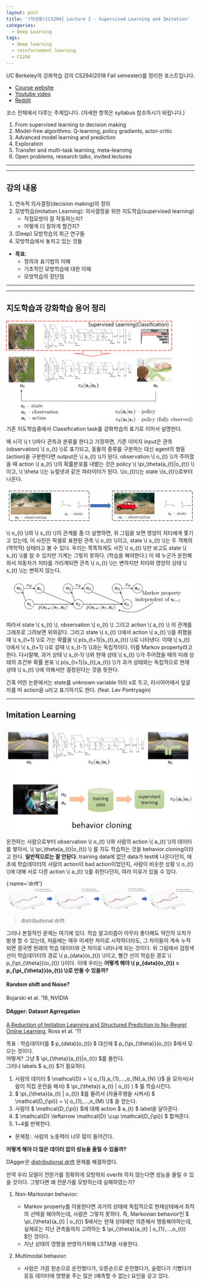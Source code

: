 ```yaml
---
layout: post
title: '(작성중)[CS294] Lecture 2 - Supervised Learning and Imitation'
categories:
  - Deep Learning
tags:
  - deep learning
  - reinforcement learning
  - CS294
---
```


UC Berkeley의 강화학습 강의 CS294(2018 Fall semester)를 정리한 포스트입니다.

* [Course website](http://rail.eecs.berkeley.edu/deeprlcourse/)
* [Youtube video](https://www.youtube.com/playlist?list=PLkFD6_40KJIxJMR-j5A1mkxK26gh_qg37)
* [Reddit](https://www.reddit.com/r/berkeleydeeprlcourse/)


코스 전체에서 다루는 주제입니다. (자세한 항목은 syllabus 참조하시기 바랍니다.)
1. From supervised learning to decision making
2. Model-free algorithms: Q-learning, policy gradients, actor-critic
3. Advanced model learning and prediction
4. Exploration
5. Transfer and multi-task learning, meta-learning
6. Open problems, research talks, invited lectures

---
---
## 강의 내용
1. 연속적 의사결정(decision making)의 정의
2. 모방학습(imitation Learning): 의사결정을 위한 지도학습(supervised learning)
    * 직접모방이 잘 작동하는지?
    * 어떻게 더 잘하게 할건지?
3. (Deep) 모방학습의 최근 연구들
4. 모방학습에서 놓치고 있는 것들


* **목표**:
    * 정의과 표기법의 이해
    * 기초적인 모방학습에 대한 이해
    * 모방학습의 장단점
    
---
---

## 지도학습과 강화학습 용어 정리
![CS294-02-01](/assets/img/CS294/CS294-02-01.png)
기존 지도학습중에서 Classification task를 강화학습의 표기로 이어서 설명한다.
<p>매 시각 \( t \)마다 관측과 분류를 한다고 가정하면, 기존 이미지 input은 관측(observation) \( o_{t} \)로 표기되고, 동물의 종류를 구분하는 대신 agent의 행동(action)을 구분한다면 output은 \( a_{t} \)가 된다. observation \( o_{t} \)가 주어졌을 때 action \( a_{t} \)의 확률분포를 내뱉는 것은 policy \( \pi_\theta(a_{t}|o_{t}) \)이고, \( \theta \)는 뉴럴넷과 같은 파라미터가 된다. \(o_{t}\)는 state \(s_{t}\)로부터 나온다. </p>

![CS294-02-02](/assets/img/CS294/CS294-02-02.png)
<p>
\( o_{t} \)와 \( s_{t} \)의 관계를 좀 더 설명하면, 위 그림을 보면 영양이 치타에게 쫓기고 있는데, 이 사진은 픽셀로 표현된 관측 \( o_{t} \)이고, state \( s_{t} \)는 두 객체의 (역학적) 상태라고 볼 수 있다. 우리는 똑똑하게도 사진 \( o_{t} \)만 보고도 state \( s_{t} \)를 알 수 있지만 기계는 그렇지 못하다. (학습을 해야한다.) 이 때 누군가 운전해와서 자동차가 치타를 가리게되면 관측 \( o_{t} \)는 변하지만 치타와 영양의 상태 \( s_{t} \)는 변하지 않는다.
</p>

![CS294-02-03](/assets/img/CS294/CS294-02-03.png)
<p>
따라서 state \( s_{t} \), observation \( o_{t} \) 그리고 action \( a_{t} \) 의 관계를 그래프로 그려보면 위와같다. 그리고 state \( s_{t} \)에서 action \( a_{t} \)를 취했을때 \( s_{t+1} \)로 가는 확률을 \( p(s_{t+1}|s_{t},a_{t}) \)로 나타낸다. 이때 \( s_{t} \)에서 \( s_{t+1} \)로 갈때 \( s_{t-1} \)과는 독립적이다. 이를 Markov property라고 한다. 다시말해, 과거 상태 \( s_{t-1} \)와 현재 상태 \( s_{t} \)가 주어졌을 때의 미래 상태의 조건부 확률 분포 \( p(s_{t+1}|s_{t},a_{t}) \)가 과거 상태와는 독립적으로 현재 상태 \( s_{t} \)에 의해서만 결정된다는 것을 뜻한다.
</p>

간혹 어떤 논문에서는 state를 unknown variable 이라 x로 두고, 러시아어에서 앞글자를 따 action을 u라고 표기하기도 한다. (feat. Lev Pontryagin)

---
## Imitation Learning
![CS294-02-04](/assets/img/CS294/CS294-02-04.png)
<p>
운전하는 사람으로부터 observation \( o_{t} \)와 사람의 action \( a_{t} \)의 데이터를 쌓아서, \( \pi_\theta(a_{t}|o_{t}) \) 를 지도 학습하는 것을 behavior cloning이라고 한다.
<strong>일반적으로는 잘 안된다.</strong> training data에 없던 data가 test에 나온다던지, 애초에 학습데이터의 사람의 action이 bad action이었던지, 사람이 비슷한 상황 \( o_{t} \)에 대해 서로 다른 action \( a_{t} \)를 취한다던지, 여러 이유가 있을 수 있다.
</p>

[](){:name='drift'}
![CS294-02-05](/assets/img/CS294/CS294-02-05.png)
> distributional drift
<p>
그러나 본질적인 문제는 여기에 있다. 학습 알고리즘이 아무리 좋다해도 약간의 오차가 발생 할 수 있는데, 처음에는 매우 미세한 차이로 시작하더라도, 그 차이들이 계속 누적되면 결국엔 원래의 학습 데이터와 큰 차이로 나타나게 되는 것이다. 위 그림에서 검정색 선이 학습데이터의 경로 \( p_{data}(o_{t}) \)이고, 빨간 선이 학습된 경로 \( p_{\pi_{\theta}}(o_{t}) \)이다. 이때 우리는 <strong>어떻게 해야 \( p_{data}(o_{t}) = p_{\pi_{\theta}}(o_{t}) \)로 만들 수 있을까?</strong>
</p>

#### Random shift and Noise?
Bojarski et al. '16, NVIDIA



#### DAgger: Dataset Agrregation
[A Reduction of Imitation Learning and Structured Prediction
to No-Regret Online Learning](https://www.cs.cmu.edu/~sross1/publications/Ross-AIStats11-NoRegret.pdf), Ross et al. '11

목표 : 학습데이터를 $ p_{data}(o_{t}) $ 대신에 $ p_{\pi_{\theta}}(o_{t}) $에서 모으는 것이다.<br>
어떻게? 그냥 $ \pi_{\theta}(a_{t}|o_{t}) $를 돌린다.<br>
그러나 labels $ a_{t} $가 필요하다.<br>

1. 사람의 데이터 $ \mathcal{D} = \\{ o_{1},a_{1},...,o_{N},a_{N} \\}$ 을 모아서(사람이 직접 운전을 해서) $ \pi_{\theta}( a_{t} \| o_{t} ) $ 를 학습시킨다.
2. $ \pi_{\theta}(a_{t} \| o_{t}) $를 돌려서 (자율주행을 시켜서) $ \mathcal{D_{\pi}} = \\{ o_{1},...,o_{M} \\}$ 을 얻는다.
3. 사람이 $ \mathcal{D_{\pi}} $에 대해 action $ a_{t} $ label을 달아준다.
4. $ \mathcal{D} \leftarrow  \mathcal{D} \cup \mathcal{D_{\pi}} $ 합쳐준다.
5. 1~4를 반복한다.

* 문제점 : 사람의 노동력이 너무 많이 들어간다.

**어떻게 해야 더 많은 데이터 없이 성능을 올릴 수 있을까?**

DAgger은 [distributional drift](#drift) 문제를 해결하였다. 

만약 우리 모델이 전문가를 정확하게 모방하되 overfit 하지 않는다면 성능을 올릴 수 있을 것이다. 그렇다면 왜 전문가를 모방하는데 실패하였는가?

1. Non-Markovian behavior:
    * Markov property를 이용한다면 과거의 상태에 독립적으로 현재상태에서 최적의 선택을 해야하는데, 사람은 그렇지 못하다. 즉, Markovian behavior인 $ \pi_{\theta}(a_{t} \| o_{t}) $에서는 현재 상태에만 의존해서 행동해야하는데, 실제로는 지난 관측들까지 고려하는 $ \pi_{\theta}(a_{t} \| o_{1},...,o_{t}) $인 것이다.
    * 지난 상태의 영향을 반영하기위해 LSTM을 사용한다.

2. Multimodal behavior:
    * 사람은 가끔 왼손으로 운전했다가, 오른손으로 운전했다가, 슬펐다가 기뻤다가 등등 데이터에 영향을 주는 많은 (예측할 수 없는) 요인을 갖고 있다.



















